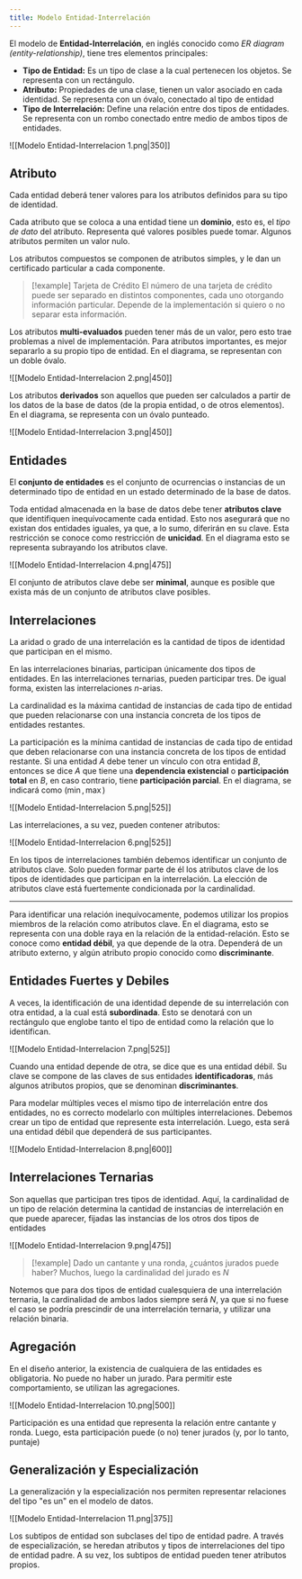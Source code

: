 ```yaml
---
title: Modelo Entidad-Interrelación
---
```


El modelo de **Entidad-Interrelación**, en inglés conocido como *ER diagram (entity-relationship)*, tiene tres elementos principales:

- **Tipo de Entidad:** Es un tipo de clase a la cual pertenecen los objetos. Se representa con un rectángulo.
- **Atributo:** Propiedades de una clase, tienen un valor asociado en cada identidad. Se representa con un óvalo, conectado al tipo de entidad
- **Tipo de Interrelación:** Define una relación entre dos tipos de entidades. Se representa con un rombo conectado entre medio de ambos tipos de entidades.

![[Modelo Entidad-Interrelacion 1.png|350]]

## Atributo

Cada entidad deberá tener valores para los atributos definidos para su tipo de identidad.

Cada atributo que se coloca a una entidad tiene un **dominio**, esto es, el *tipo de dato* del atributo. Representa qué valores posibles puede tomar. Algunos atributos permiten un valor nulo.

Los atributos compuestos se componen de atributos simples, y le dan un certificado particular a cada componente.

> [!example] Tarjeta de Crédito
> El número de una tarjeta de crédito puede ser separado en distintos componentes, cada uno otorgando información particular. Depende de la implementación si quiero o no separar esta información.

Los atributos **multi-evaluados** pueden tener más de un valor, pero esto trae problemas a nivel de implementación. Para atributos importantes, es mejor separarlo a su propio tipo de entidad. En el diagrama, se representan con un doble óvalo.

![[Modelo Entidad-Interrelacion 2.png|450]]

Los atributos **derivados** son aquellos que pueden ser calculados a partir de los datos de la base de datos (de la propia entidad, o de otros elementos). En el diagrama, se representa con un óvalo punteado.

![[Modelo Entidad-Interrelacion 3.png|450]]

## Entidades

El **conjunto de entidades** es el conjunto de ocurrencias o instancias de un determinado tipo de entidad en un estado determinado de la base de datos.

Toda entidad almacenada en la base de datos debe tener **atributos clave** que identifiquen inequívocamente cada entidad. Esto nos asegurará que no existan dos entidades iguales, ya que, a lo sumo, diferirán en su clave. Esta restricción se conoce como restricción de **unicidad**. En el diagrama esto se representa subrayando los atributos clave.

![[Modelo Entidad-Interrelacion 4.png|475]]

El conjunto de atributos clave debe ser **minimal**, aunque es posible que exista más de un conjunto de atributos clave posibles.

## Interrelaciones

La aridad o grado de una interrelación es la cantidad de tipos de identidad que participan en el mismo.

En las interrelaciones binarias, participan únicamente dos tipos de entidades. En las interrelaciones ternarias, pueden participar tres. De igual forma, existen las interrelaciones $n$-arias.

La cardinalidad es la máxima cantidad de instancias de cada tipo de entidad que pueden relacionarse con una instancia concreta de los tipos de entidades restantes.

La participación es la mínima cantidad de instancias de cada tipo de entidad que deben relacionarse con una instancia concreta de los tipos de entidad restante. Si una entidad $A$ debe tener un vínculo con otra entidad $B$, entonces se dice $A$ que tiene una **dependencia existencial** o **participación total** en $B$, en caso contrario, tiene **participación parcial**. En el diagrama, se indicará como $(\min, \max)$

![[Modelo Entidad-Interrelacion 5.png|525]]

Las interrelaciones, a su vez, pueden contener atributos:

![[Modelo Entidad-Interrelacion 6.png|525]]

En los tipos de interrelaciones también debemos identificar un conjunto de atributos clave. Solo pueden formar parte de él los atributos clave de los tipos de identidades que participan en la interrelación. La elección de atributos clave está fuertemente condicionada por la cardinalidad.

---

Para identificar una relación inequívocamente, podemos utilizar los propios miembros de la relación como atributos clave. En el diagrama, esto se representa con una doble raya en la relación de la entidad-relación. Esto se conoce como **entidad débil**, ya que depende de la otra. Dependerá de un atributo externo, y algún atributo propio conocido como **discriminante**.

## Entidades Fuertes y Debiles

A veces, la identificación de una identidad depende de su interrelación con otra entidad, a la cual está **subordinada**. Esto se denotará con un rectángulo que englobe tanto el tipo de entidad como la relación que lo identifican.

![[Modelo Entidad-Interrelacion 7.png|525]]

Cuando una entidad depende de otra, se dice que es una entidad débil. Su clave se compone de las claves de sus entidades **identificadoras**, más algunos atributos propios, que se denominan **discriminantes**.

Para modelar múltiples veces el mismo tipo de interrelación entre dos entidades, no es correcto modelarlo con múltiples interrelaciones. Debemos crear un tipo de entidad que represente esta interrelación. Luego, esta será una entidad débil que dependerá de sus participantes.

![[Modelo Entidad-Interrelacion 8.png|600]]

## Interrelaciones Ternarias

Son aquellas que participan tres tipos de identidad. Aquí, la cardinalidad de un tipo de relación determina la cantidad de instancias de interrelación en que puede aparecer, fijadas las instancias de los otros dos tipos de entidades

![[Modelo Entidad-Interrelacion 9.png|475]]

> [!example]
> Dado un cantante y una ronda, ¿cuántos jurados puede haber? Muchos, luego la cardinalidad del jurado es $N$

Notemos que para dos tipos de entidad cualesquiera de una interrelación ternaria, la cardinalidad de ambos lados siempre será $N$, ya que si no fuese el caso se podría prescindir de una interrelación ternaria, y utilizar una relación binaria.

## Agregación

En el diseño anterior, la existencia de cualquiera de las entidades es obligatoria. No puede no haber un jurado. Para permitir este comportamiento, se utilizan las agregaciones.

![[Modelo Entidad-Interrelacion 10.png|500]]

Participación es una entidad que representa la relación entre cantante y ronda. Luego, esta participación puede (o no) tener jurados (y, por lo tanto, puntaje)

## Generalización y Especialización

La generalización y la especialización nos permiten representar relaciones del tipo "es un" en el modelo de datos.

![[Modelo Entidad-Interrelacion 11.png|375]]

Los subtipos de entidad son subclases del tipo de entidad padre. A través de especialización, se heredan atributos y tipos de interrelaciones del tipo de entidad padre. A su vez, los subtipos de entidad pueden tener atributos propios.
